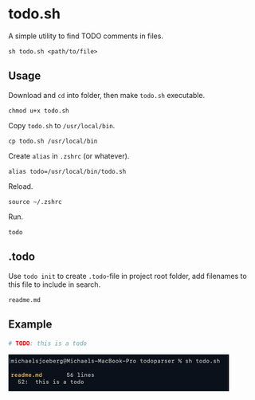# todo.sh

A simple utility to find TODO comments in files.

```shell
sh todo.sh <path/to/file>
```

## Usage

Download and `cd` into folder, then make `todo.sh` executable.

```shell
chmod u+x todo.sh
```

Copy `todo.sh` to `/usr/local/bin`.

```shell
cp todo.sh /usr/local/bin
```

Create `alias` in `.zshrc` (or whatever).

```shell
alias todo=/usr/local/bin/todo.sh
```

Reload.

```shell
source ~/.zshrc
```

Run.

```shell
todo
```

## .todo

Use `todo init` to create `.todo`-file in project root folder, add filenames to this file to include in search.

```
readme.md
```

## Example

```python
# TODO: this is a todo
```

![example.png](example.png)

